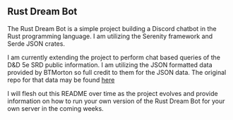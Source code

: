 Rust Dream Bot
----------------------------------

The Rust Dream Bot is a simple project building a Discord chatbot in the Rust programming language. I am utilizing the Serenity framework and Serde JSON crates.

I am currently extending the project to perform chat based queries of the D&D 5e SRD public information. I am utilizing the JSON formatted data provided by BTMorton so full credit to them for the JSON data. The original repo for that data may be found [here](https://github.com/BTMorton/dnd-5e-srd)

I will flesh out this README over time as the project evolves and provide information on how to run your own version of the Rust Dream Bot for your own server in the coming weeks.